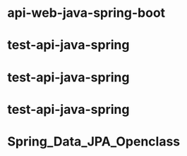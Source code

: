 # api-web-java-spring-boot
# test-api-java-spring
# test-api-java-spring
# test-api-java-spring
# Spring_Data_JPA_Openclass
